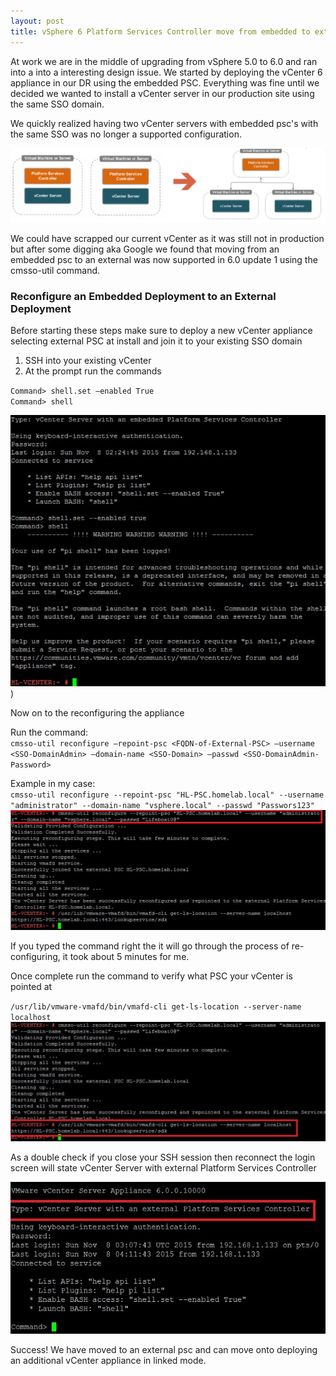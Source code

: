 ```yaml
---
layout: post
title: vSphere 6 Platform Services Controller move from embedded to external 
---
```


At work we are in the middle of upgrading from vSphere 5.0 to 6.0 and ran into a into a interesting design issue. We started by deploying the vCenter 6 appliance in our DR using the embedded PSC. Everything was fine until we decided we wanted to install a vCenter server in our production site using the same SSO domain.

We quickly realized having two vCenter servers with embedded psc's with the same SSO was no longer a supported configuration.

![Alt text](/assets/img/PSCdesign.jpg "PSC Design")

We could have scrapped our current vCenter as it was still not in production but after some digging aka Google we found that moving from an embedded psc to an external was now supported in 6.0 update 1 using the cmsso-util command.

### **Reconfigure an Embedded Deployment to an External Deployment**

Before starting these steps make sure to deploy a new vCenter appliance selecting external PSC at install and join it to your existing SSO domain

1. SSH into your existing vCenter  
2. At the prompt run the commands

  `Command> shell.set –enabled True`  
  `Command> shell`

![Alt text](/assets/img/SSH.jpg "SSH"))

Now on to the reconfiguring the appliance

Run the command:  
`cmsso-util reconfigure –repoint-psc <FQDN-of-External-PSC> –username <SSO-DomainAdmin> –domain-name <SSO-Domain> –passwd <SSO-DomainAdmin-Password>`

Example in my case:  
`cmsso-util reconfigure --repoint-psc "HL-PSC.homelab.local" --username "administrator" --domain-name "vsphere.local" --passwd "Passwors123"`  
![Alt text](/assets/img/PSCreconfigure1.jpg "PSC Reconfigure")

If you typed the command right the it will go through the process of re-configuring, it took about 5 minutes for me.

Once complete run the command to verify what PSC your vCenter is pointed at

`/usr/lib/vmware-vmafd/bin/vmafd-cli get-ls-location --server-name localhost`  
![Alt text](/assets/img/PSCreconfigure2.jpg "PSC Reconfigure 2")

As a double check if you close your SSH session then reconnect the login screen will state vCenter Server with external Platform Services Controller

  
![Alt text](/assets/img/PSCExternalConfirm.jpg "Confirming the vCenter has a external PSC listed")

Success! We have moved to an external psc and can move onto deploying an additional vCenter appliance in linked mode.
